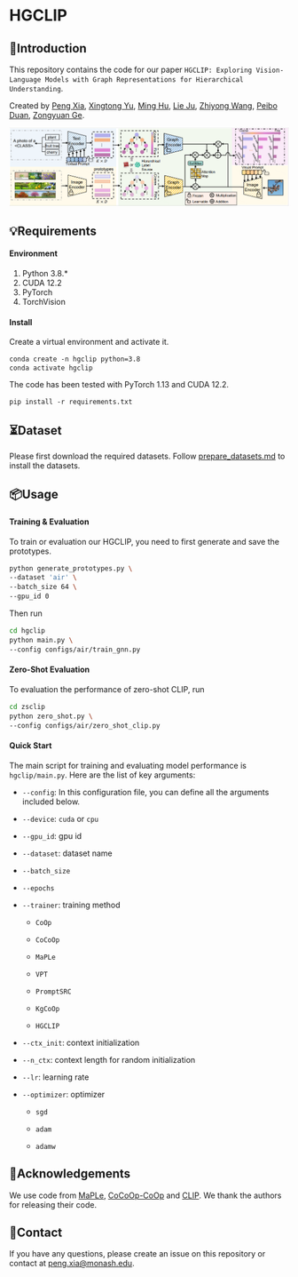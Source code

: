 # HGCLIP

## 👀Introduction

This repository contains the code for our paper `HGCLIP: Exploring Vision-Language Models with Graph Representations for Hierarchical Understanding`.

Created by [Peng Xia](https://peng-xia.site/), [Xingtong Yu](https://xingtongyu.netlify.app/), [‪Ming Hu‬‬](https://minghu0830.github.io/), [Lie Ju](https://mmai.group/peoples/julie/), [Zhiyong Wang](https://scholar.google.com/citations?user=Sqou_P0AAAAJ&hl=zh-CN&oi=ao), [Peibo Duan](https://research.monash.edu/en/persons/ben-duan), [Zongyuan Ge](https://zongyuange.github.io/).

![](fig/fig.png)

## 💡Requirements

#### Environment

1. Python 3.8.*
2. CUDA 12.2
3. PyTorch 
4. TorchVision 

#### Install

Create a  virtual environment and activate it.

```shell
conda create -n hgclip python=3.8
conda activate hgclip
```

The code has been tested with PyTorch 1.13 and CUDA 12.2.

```shell
pip install -r requirements.txt
```

## ⏳Dataset

Please first download the required datasets. Follow [prepare_datasets.md](hgclip/data/prepare_datasets.md) to install the datasets.

## 📦Usage

#### Training & Evaluation

To train or evaluation our HGCLIP, you need to first generate and save the prototypes. 

```bash
python generate_prototypes.py \
--dataset 'air' \
--batch_size 64 \
--gpu_id 0 
```

Then run

```bash
cd hgclip
python main.py \
--config configs/air/train_gnn.py
```

#### Zero-Shot Evaluation

To evaluation the performance of zero-shot CLIP, run

```bash
cd zsclip
python zero_shot.py \
--config configs/air/zero_shot_clip.py
```

#### Quick Start

The main script for training and evaluating model performance is `hgclip/main.py`. Here are the list of key arguments:

- `--config`:  In this configuration file, you can define all the arguments included below.

- `--device`: `cuda` or `cpu`

- `--gpu_id`: gpu id

- `--dataset`: dataset name

- `--batch_size`

- `--epochs`

- `--trainer`: training method
  
  - `CoOp`
  
  - `CoCoOp`
  
  - `MaPLe`
  
  - `VPT`
  
  - `PromptSRC`
  
  - `KgCoOp`
  
  - `HGCLIP`

- `--ctx_init`: context initialization

- `--n_ctx`: context length for random initialization

- `--lr`: learning rate

- `--optimizer`: optimizer
  
  - `sgd`
  
  - `adam`
  
  - `adamw`

## 🙏Acknowledgements

We use code from [MaPLe](https://github.com/muzairkhattak/multimodal-prompt-learning), [CoCoOp-CoOp](https://github.com/KaiyangZhou/CoOp) and [CLIP](https://github.com/openai/CLIP). We thank the authors for releasing their code.

## 📧Contact

If you have any questions, please create an issue on this repository or contact at [peng.xia@monash.edu](mailto:peng.xia@monash.edu).
